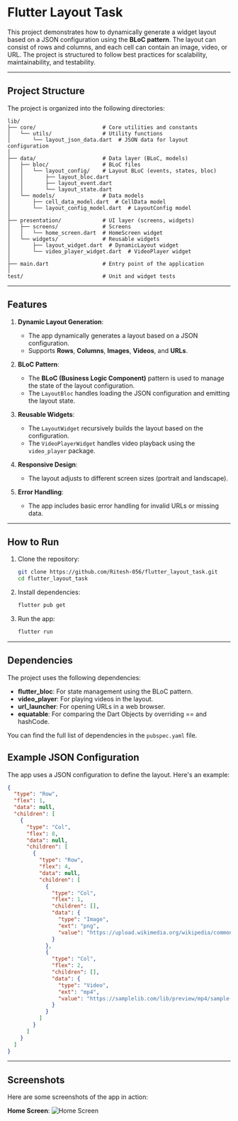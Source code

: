 # Flutter Layout Task

This project demonstrates how to dynamically generate a widget layout based on a JSON configuration using the **BLoC pattern**. The layout can consist of rows and columns, and each cell can contain an image, video, or URL. The project is structured to follow best practices for scalability, maintainability, and testability.

---

## Project Structure

The project is organized into the following directories:

```
lib/
├── core/                     # Core utilities and constants
│   └── utils/                # Utility functions
│       └── layout_json_data.dart  # JSON data for layout configuration
│
├── data/                     # Data layer (BLoC, models)
│   ├── bloc/                 # BLoC files
│   │   └── layout_config/    # Layout BLoC (events, states, bloc)
│   │       ├── layout_bloc.dart
│   │       ├── layout_event.dart
│   │       └── layout_state.dart
│   └── models/               # Data models
│       ├── cell_data_model.dart  # CellData model
│       └── layout_config_model.dart  # LayoutConfig model
│
├── presentation/             # UI layer (screens, widgets)
│   ├── screens/              # Screens
│   │   └── home_screen.dart  # HomeScreen widget
│   └── widgets/              # Reusable widgets
│       ├── layout_widget.dart  # DynamicLayout widget
│       └── video_player_widget.dart  # VideoPlayer widget
│
├── main.dart                 # Entry point of the application
│
test/                         # Unit and widget tests
```

---

## Features

1. **Dynamic Layout Generation**:
    - The app dynamically generates a layout based on a JSON configuration.
    - Supports **Rows**, **Columns**, **Images**, **Videos**, and **URLs**.

2. **BLoC Pattern**:
    - The **BLoC (Business Logic Component)** pattern is used to manage the state of the layout configuration.
    - The `LayoutBloc` handles loading the JSON configuration and emitting the layout state.

3. **Reusable Widgets**:
    - The `LayoutWidget` recursively builds the layout based on the configuration.
    - The `VideoPlayerWidget` handles video playback using the `video_player` package.

4. **Responsive Design**:
    - The layout adjusts to different screen sizes (portrait and landscape).

5. **Error Handling**:
    - The app includes basic error handling for invalid URLs or missing data.

---

## How to Run

1. Clone the repository:
   ```bash
   git clone https://github.com/Ritesh-056/flutter_layout_task.git
   cd flutter_layout_task
   ```

2. Install dependencies:
   ```bash
   flutter pub get
   ```

3. Run the app:
   ```bash
   flutter run
   ```

---

## Dependencies

The project uses the following dependencies:

- **flutter_bloc**: For state management using the BLoC pattern.
- **video_player**: For playing videos in the layout.
- **url_launcher**: For opening URLs in a web browser.
- **equatable**: For comparing the Dart Objects by overriding == and hashCode.

You can find the full list of dependencies in the `pubspec.yaml` file.

## Example JSON Configuration

The app uses a JSON configuration to define the layout. Here's an example:

```json
{
  "type": "Row",
  "flex": 1,
  "data": null,
  "children": [
    {
      "type": "Col",
      "flex": 8,
      "data": null,
      "children": [
        {
          "type": "Row",
          "flex": 4,
          "data": null,
          "children": [
            {
              "type": "Col",
              "flex": 1,
              "children": [],
              "data": {
                "type": "Image",
                "ext": "png",
                "value": "https://upload.wikimedia.org/wikipedia/commons/thumb/7/77/Google_Images_2015_logo.svg/1200px-Google_Images_2015_logo.svg.png"
              }
            },
            {
              "type": "Col",
              "flex": 2,
              "children": [],
              "data": {
                "type": "Video",
                "ext": "mp4",
                "value": "https://samplelib.com/lib/preview/mp4/sample-5s.mp4"
              }
            }
          ]
        }
      ]
    }
  ]
}
```

---

## Screenshots

Here are some screenshots of the app in action:

**Home Screen**:
![Home Screen](/home/ritesh/Downloads/flutter_layout_test.jpeg)



